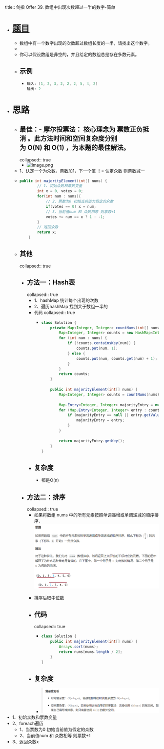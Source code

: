 title:: 剑指 Offer 39. 数组中出现次数超过一半的数字-简单

- # [题目](https://leetcode.cn/problems/shu-zu-zhong-chu-xian-ci-shu-chao-guo-yi-ban-de-shu-zi-lcof/)
	- 数组中有一个数字出现的次数超过数组长度的一半，请找出这个数字。
	-
	- 你可以假设数组是非空的，并且给定的数组总是存在多数元素。
	- ## 示例
		- ```java
		  输入: [1, 2, 3, 2, 2, 2, 5, 4, 2]
		  输出: 2
		  ```
- # 思路
	- ## 最佳：- 摩尔投票法： 核心理念为 票数正负抵消 。此方法时间和空间复杂度分别为 O(N) 和 O(1) ，为本题的最佳解法。
	  collapsed:: true
		- ![image.png](../assets/image_1693732240555_0.png)
	- 1、认定一个为众数，票数加1，下一个值 ！= 认定众数  则票数减一
	- ```java
	  public int majorityElement(int[] nums) {
	          // 1、初始众数和票数变量
	          int x = 0, votes = 0;
	          for(int num : nums){
	              // 2、票数为0 初始当前值为假定的众数
	              if(votes == 0) x = num;
	              // 3、当前值num 和 众数相等 则票数+1 
	              votes += num == x ? 1 : -1;
	          }
	          // 返回众数
	          return x;
	      }
	  ```
	- ## 其他
	  collapsed:: true
		- ## 方法一：Hash表
		  collapsed:: true
			- 1、hashMap 统计每个出现的次数
			- 2、遍历hashMap 找到大于数组一半的
			- 代码
			  collapsed:: true
				- ```java
				  class Solution {
				      private Map<Integer, Integer> countNums(int[] nums) {
				          Map<Integer, Integer> counts = new HashMap<Integer, Integer>();
				          for (int num : nums) {
				              if (!counts.containsKey(num)) {
				                  counts.put(num, 1);
				              } else {
				                  counts.put(num, counts.get(num) + 1);
				              }
				          }
				          return counts;
				      }
				  
				      public int majorityElement(int[] nums) {
				          Map<Integer, Integer> counts = countNums(nums);
				  
				          Map.Entry<Integer, Integer> majorityEntry = null;
				          for (Map.Entry<Integer, Integer> entry : counts.entrySet()) {
				              if (majorityEntry == null || entry.getValue() > majorityEntry.getValue()) {
				                  majorityEntry = entry;
				              }
				          }
				  
				          return majorityEntry.getKey();
				      }
				  }
				  
				  
				  ```
			- ## 复杂度
				- 都是O(n)
		- ## 方法二：排序
		  collapsed:: true
			- 如果将数组 nums 中的所有元素按照单调递增或单调递减的顺序排序， ![image.png](../assets/image_1686233226974_0.png) 
			  ​
			- 排序后取中位数
			- ## 代码
			  collapsed:: true
				- ```java
				  class Solution {
				      public int majorityElement(int[] nums) {
				          Arrays.sort(nums);
				          return nums[nums.length / 2];
				      }
				  }
				  ```
			- ## 复杂度
				- ![image.png](../assets/image_1686233288166_0.png)
- 1、初始众数和票数变量
- 2、foreach遍历
	- 1、当票数为0 初始当前值为假定的众数
	- 2、当前值num 和 众数相等 则票数+1
- 3、返回众数x